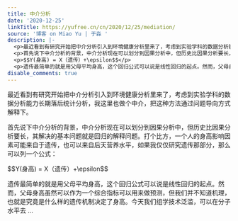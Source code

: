 ```yaml
---
title: 中介分析
date: '2020-12-25'
linkTitle: https://yufree.cn/cn/2020/12/25/mediation/
source: '博客 on Miao Yu | 于淼 '
description: |-
  <p>最近看到有研究开始把中介分析引入到环境健康分析里来了，考虑到实验学科的数据分析能力长期落后统计分析，我这里也做个中介，把这种方法通过问题导向方式解释下。</p>
  <p>首先说下中介分析的背景，中介分析现在可以划分到因果分析中，但历史比因果分析要长，其解决的基本问题就是回归的解释问题。打个比方，一个人的身高影响因素可能来自于遗传，也可以来自后天营养水平，如果我仅仅研究遗传那部分，那么可以列一个公式：</p>
  <p>$$Y(身高) = X（遗传）+\epsilon$$</p>
  <p>遗传最简单的就是用父母平均身高，这个回归公式可以说是线性回归的起点。然而，父母身高虽然可以作为一个综合指标可以用来做预测，但我们并不知道机理，也就是究竟是什么样的遗传机制决定了身高。今天我们组学技术泛滥，可以在分子水平去 ...
disable_comments: true
---
```

<p>最近看到有研究开始把中介分析引入到环境健康分析里来了，考虑到实验学科的数据分析能力长期落后统计分析，我这里也做个中介，把这种方法通过问题导向方式解释下。</p>
<p>首先说下中介分析的背景，中介分析现在可以划分到因果分析中，但历史比因果分析要长，其解决的基本问题就是回归的解释问题。打个比方，一个人的身高影响因素可能来自于遗传，也可以来自后天营养水平，如果我仅仅研究遗传那部分，那么可以列一个公式：</p>
<p>$$Y(身高) = X（遗传）+\epsilon$$</p>
<p>遗传最简单的就是用父母平均身高，这个回归公式可以说是线性回归的起点。然而，父母身高虽然可以作为一个综合指标可以用来做预测，但我们并不知道机理，也就是究竟是什么样的遗传机制决定了身高。今天我们组学技术泛滥，可以在分子水平去 ...